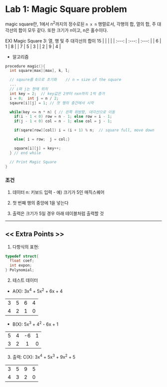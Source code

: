 # Lab 1: Magic Square problem

magic square란, 1에서 n<sup>2</sup>까지의 정수로된 `n x n` 행렬로서, 각행의 합, 열의 합, 주 대각선의 합이 모두 같다. 또한 크기가 n이고, n은 홀수이다.

EX) Magic Square 3: 열, 행 및 주 대각선의 합이 15
|       |       |       |
| :---: | :---: | :---: |
|   6   |   1   |   8   |
|   7   |   5   |   3   |
|   2   |   9   |   4   |

  - 알고리즘

  ```cpp
  procedure magic(){
    int square[max][max], k, l;

    // sqaure를 0으로 초기화    // n = size of the square
    ...
    // i와 j는 현재 위치
    int key = 2;  // key값은 2부터 nxn까지 1씩 증가
    i = 0;  int j = n / 2;
    sqaure[i][j] = 1; // 첫 행의 중간에서 시작

    while(key <= n * n) { // 왼쪽 위방향, 대각선으로 이동
      if(i - 1 < 0) row = n - 1; else row = i - 1;
      if(j - 1 < 0) col = n - 1; else col = j - 1;

      if(sqare[row][col]) i = (i + 1) % n;  // square full, move down

      else{ i = row;  j = col;}

      square[i][j] = key++;
    } // end while

    // Print Magic Square
  }
  ```

### 조건

  1) 데이터 n: 키보드 입력 - 예) 크기가 5인 매직스퀘어

  2) 첫 번째 행의 중앙에 1을 넣는다

  3) 출력은 크기가 5일 경우 아래 테이블처럼 출력할 것

---

## << Extra Points >>

  1) 다항식의 표현:
  ```c
  typedef struct{
    float coef;
    int expon;
  } Polynomial;
  ```
  2) 테스트 데이터<br>
    
  -  A(X): 3x<sup>4</sup> + 5x<sup>2</sup> + 6x + 4

  |       |       |       |       |
  | :---: | :---: | :---: | :---: |
  |   3   |   5   |   6   |   4   |
  |   4   |   2   |   1   |   0   |
  
  - B(X): 5x<sup>3</sup> + 4<sup>2</sup> - 6x + 1

  |       |       |       |       |
  | :---: | :---: | :---: | :---: |
  |   5   |   4   |  -6   |   1   |
  |   3   |   2   |   1   |   0   |

  3) 출력: C(X): 3x<sup>4</sup> + 5x<sup>3</sup> + 9x<sup>2</sup> + 5

  |       |       |       |       |
  | :---: | :---: | :---: | :---: |
  |   3   |   5   |   9   |   5   |
  |   4   |   3   |   2   |   0   |